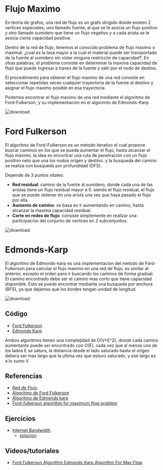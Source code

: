 # Flujo Maximo
En teoria de grafos, una red de flujo es un grafo dirigido donde existen 2 vertices especiales, uno llamado fuente, al que se le asocia un flujo positivo y otro llamado sumidero que tiene un flujo negativo y a cada arista se le asocia cierta capacidad positiva. 

Dentro de la red de flujo, tenemos el conocido problema de flujo maximo o maximal: ¿cual es la tasa mayor a la cual el material puede ser transportado de la fuente al sumidero sin violar ninguna restricciín de capacidad?. En otras palabras, el problema consiste en determinar la maxima capacidad de flujo que puede ingresar a traves de la fuente y salir por el nodo de destino.

El procedimiento para obtener el flujo maximo de una red consiste en seleccionar repetidas veces cualquier trayectoria de la fuente al destino y asignar el flujo maximo posible en esa trayectoria.

Podemos encontrar el flujo maximo de una red mediante el algoritmo de Ford-Fulkerson, y su implementación en el algorimto de Edmonds-Karp.

![download](https://user-images.githubusercontent.com/101950765/199883630-a83a4f83-7951-4659-bcb0-9f0c578721ff.jpg)

# Ford Fulkerson
El algoritmo de Ford-Fulkerson es un metodo iterativo el cual propone buscar caminos en los que se pueda aumentar el flujo, hasta alcanzar el flujo máximo. la idea es encontrar una ruta de penetración con un flujo positivo neto que una los nodos origen y destino. y la busqueda del camino se realiza con busqueda por profundidad (DFS).

Depende de 3 puntos vitales:

- **Red residual**: camino de la fuente al sumidero, donde cada una de las aristas tiene un flujo residual mayor a 0. siendo el flujo residual, el flujo que se puede obtener en una arista una vez que haya pasado el flujo por ella.
- **Aumento de camino**: se basa en ir aumentando en camino, hasta alcanzar la maxima capacidad residual.
- **Corte en redes de flujo**: consiste simplemente en realizar una participación del conjunto de vertices en 2 subconjuntos.

![download](https://user-images.githubusercontent.com/101950765/199883739-0cc1ab5a-b54b-4942-8567-495ab2d96e9d.png)


# Edmonds-Karp
El algoritmo de Edmonds-karp es una implementacion del metodo de Ford-Fulkerson para calcular el flujo maximo en una red de flujo, es similar al anterior, excepto el orden para ir buscando los caminos de forma gradual. El camino encontrado debe ser el camino mas corto que tiene capacidad disponible. Esto se puede encontrar mediante una busqueda por anchura (BFS), ya que dejamos que los bordes tengan unidad de longitud.

![download](https://user-images.githubusercontent.com/101950765/199883937-cec71e34-e3e8-4bca-92ca-7a82223d0def.png)

## Código
- [Ford Fulkerson](https://github.com/dylanjitt/Algoritmica/blob/main/contenido/teoria_de_grafos/flujo_maximo/fordFulkerson.cpp)
- [Edmonds Karp](https://github.com/dylanjitt/Algoritmica/blob/main/contenido/teoria_de_grafos/flujo_maximo/edmondsKarp.cpp)

Ambos algoritmos tienen una complejidad de O(V*E^2), donde cada camino aumentante puede ser encontrado con O(E), cada vez que al menos uno de los lados E se satura, la distancia desde el lado saturado hasta el origen debera ser mas largo que la ultima vez que estuvo saturado, y ese largo es a lo sumo V.

## Referencias
- [Red de Flujo](https://es.wikipedia.org/wiki/Red_de_flujo)
- [Algoritmo de Ford Fulkerson](https://es.wikipedia.org/wiki/Algoritmo_de_Ford-Fulkerson)
- [Algoritmo de Edmonds karp](https://es.wikipedia.org/wiki/Algoritmo_de_Edmonds-Karp)
- [Ford-fulkerson algorithm for maximum flow problem](https://www.geeksforgeeks.org/ford-fulkerson-algorithm-for-maximum-flow-problem/)

## Ejercicios
- [Internet Bandwidth](https://onlinejudge.org/index.php?option=onlinejudge&Itemid=8&page=show_problem&problem=761)
  - [solucion](https://github.com/dylanjitt/Algoritmica/blob/main/contenido/teoria_de_grafos/flujo_maximo/internetBandwidth.cpp)
## Videos/tutoriales
- [Ford Fulkerson Algorithm Edmonds Karp Algorithm For Max Flow](https://www.youtube.com/watch?v=GiN3jRdgxU4)



